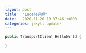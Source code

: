 ```yaml
---
layout: post
title:  "Lucene详解"
date:   2020-01-20 19:37:46 +0800
categories: jekyll update·
---
```

```java
public TransportClient HelloWorld {
	
}
```

